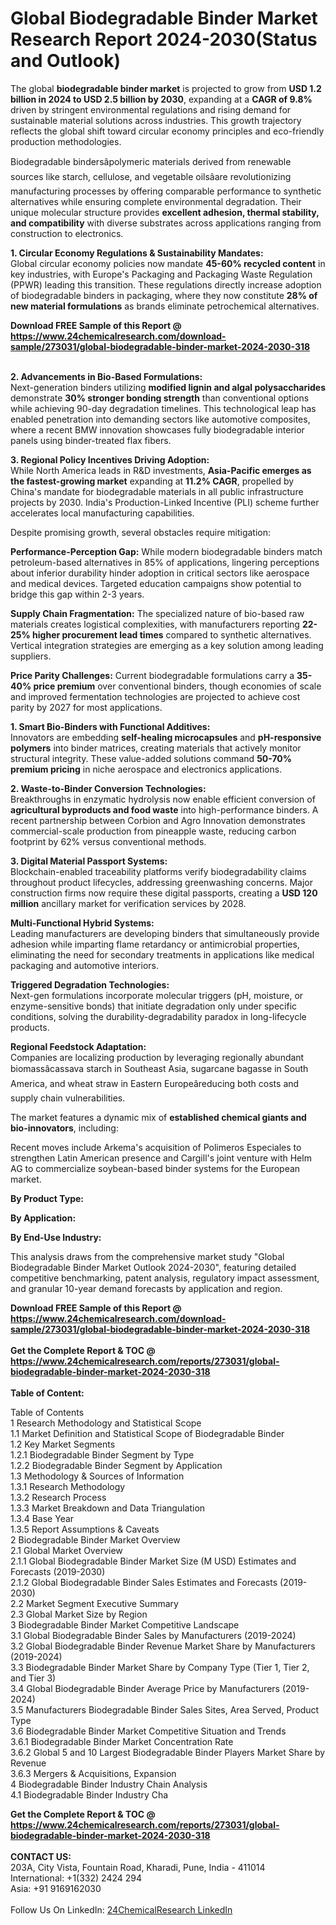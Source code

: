 <h1>Global Biodegradable Binder Market Research Report 2024-2030(Status and Outlook)</h1><p>The global <strong>biodegradable binder market</strong> is projected to grow from <strong>USD 1.2 billion in 2024 to USD 2.5 billion by 2030</strong>, expanding at a <strong>CAGR of 9.8%</strong> driven by stringent environmental regulations and rising demand for sustainable material solutions across industries. This growth trajectory reflects the global shift toward circular economy principles and eco-friendly production methodologies.</p><p>Biodegradable bindersâpolymeric materials derived from renewable sources like starch, cellulose, and vegetable oilsâare revolutionizing manufacturing processes by offering comparable performance to synthetic alternatives while ensuring complete environmental degradation. Their unique molecular structure provides <strong>excellent adhesion, thermal stability, and compatibility</strong> with diverse substrates across applications ranging from construction to electronics.</p><p><strong>1. Circular Economy Regulations &amp; Sustainability Mandates:</strong><br>
Global circular economy policies now mandate <strong>45-60% recycled content</strong> in key industries, with Europe's Packaging and Packaging Waste Regulation (PPWR) leading this transition. These regulations directly increase adoption of biodegradable binders in packaging, where they now constitute <strong>28% of new material formulations</strong> as brands eliminate petrochemical alternatives.</p><div><b>Download FREE Sample of this Report @ 
            <a href="https://www.24chemicalresearch.com/download-sample/273031/global-biodegradable-binder-market-2024-2030-318">
            https://www.24chemicalresearch.com/download-sample/273031/global-biodegradable-binder-market-2024-2030-318</a></b></div><br><p><strong>2. Advancements in Bio-Based Formulations:</strong><br>
Next-generation binders utilizing <strong>modified lignin and algal polysaccharides</strong> demonstrate <strong>30% stronger bonding strength</strong> than conventional options while achieving 90-day degradation timelines. This technological leap has enabled penetration into demanding sectors like automotive composites, where a recent BMW innovation showcases fully biodegradable interior panels using binder-treated flax fibers.</p><p><strong>3. Regional Policy Incentives Driving Adoption:</strong><br>
While North America leads in R&amp;D investments, <strong>Asia-Pacific emerges as the fastest-growing market</strong> expanding at <strong>11.2% CAGR</strong>, propelled by China's mandate for biodegradable materials in all public infrastructure projects by 2030. India's Production-Linked Incentive (PLI) scheme further accelerates local manufacturing capabilities.</p><p>Despite promising growth, several obstacles require mitigation:</p><p><strong>Performance-Perception Gap:</strong> While modern biodegradable binders match petroleum-based alternatives in 85% of applications, lingering perceptions about inferior durability hinder adoption in critical sectors like aerospace and medical devices. Targeted education campaigns show potential to bridge this gap within 2-3 years.</p><p><strong>Supply Chain Fragmentation:</strong> The specialized nature of bio-based raw materials creates logistical complexities, with manufacturers reporting <strong>22-25% higher procurement lead times</strong> compared to synthetic alternatives. Vertical integration strategies are emerging as a key solution among leading suppliers.</p><p><strong>Price Parity Challenges:</strong> Current biodegradable formulations carry a <strong>35-40% price premium</strong> over conventional binders, though economies of scale and improved fermentation technologies are projected to achieve cost parity by 2027 for most applications.</p><p><strong>1. Smart Bio-Binders with Functional Additives:</strong><br>
Innovators are embedding <strong>self-healing microcapsules</strong> and <strong>pH-responsive polymers</strong> into binder matrices, creating materials that actively monitor structural integrity. These value-added solutions command <strong>50-70% premium pricing</strong> in niche aerospace and electronics applications.</p><p><strong>2. Waste-to-Binder Conversion Technologies:</strong><br>
Breakthroughs in enzymatic hydrolysis now enable efficient conversion of <strong>agricultural byproducts and food waste</strong> into high-performance binders. A recent partnership between Corbion and Agro Innovation demonstrates commercial-scale production from pineapple waste, reducing carbon footprint by 62% versus conventional methods.</p><p><strong>3. Digital Material Passport Systems:</strong><br>
Blockchain-enabled traceability platforms verify biodegradability claims throughout product lifecycles, addressing greenwashing concerns. Major construction firms now require these digital passports, creating a <strong>USD 120 million</strong> ancillary market for verification services by 2028.</p><p><strong>Multi-Functional Hybrid Systems:</strong><br>
	Leading manufacturers are developing binders that simultaneously provide adhesion while imparting flame retardancy or antimicrobial properties, eliminating the need for secondary treatments in applications like medical packaging and automotive interiors.</p><p><strong>Triggered Degradation Technologies:</strong><br>
	Next-gen formulations incorporate molecular triggers (pH, moisture, or enzyme-sensitive bonds) that initiate degradation only under specific conditions, solving the durability-degradability paradox in long-lifecycle products.</p><p><strong>Regional Feedstock Adaptation:</strong><br>
	Companies are localizing production by leveraging regionally abundant biomassâcassava starch in Southeast Asia, sugarcane bagasse in South America, and wheat straw in Eastern Europeâreducing both costs and supply chain vulnerabilities.</p><p>The market features a dynamic mix of <strong>established chemical giants and bio-innovators</strong>, including:</p><p>Recent moves include Arkema's acquisition of Polimeros Especiales to strengthen Latin American presence and Cargill's joint venture with Helm AG to commercialize soybean-based binder systems for the European market.</p><p><strong>By Product Type:</strong></p><p><strong>By Application:</strong></p><p><strong>By End-Use Industry:</strong></p><p>This analysis draws from the comprehensive market study "Global Biodegradable Binder Market Outlook 2024-2030", featuring detailed competitive benchmarking, patent analysis, regulatory impact assessment, and granular 10-year demand forecasts by application and region.</p><div><b>Download FREE Sample of this Report @ 
            <a href="https://www.24chemicalresearch.com/download-sample/273031/global-biodegradable-binder-market-2024-2030-318">
            https://www.24chemicalresearch.com/download-sample/273031/global-biodegradable-binder-market-2024-2030-318</a></b></div><br><div><b>Get the Complete Report & TOC @ 
            <a href="https://www.24chemicalresearch.com/reports/273031/global-biodegradable-binder-market-2024-2030-318">
            https://www.24chemicalresearch.com/reports/273031/global-biodegradable-binder-market-2024-2030-318</a></b></div><br>
            <b>Table of Content:</b><p>Table of Contents<br />
1 Research Methodology and Statistical Scope<br />
1.1 Market Definition and Statistical Scope of Biodegradable Binder<br />
1.2 Key Market Segments<br />
1.2.1 Biodegradable Binder Segment by Type<br />
1.2.2 Biodegradable Binder Segment by Application<br />
1.3 Methodology & Sources of Information<br />
1.3.1 Research Methodology<br />
1.3.2 Research Process<br />
1.3.3 Market Breakdown and Data Triangulation<br />
1.3.4 Base Year<br />
1.3.5 Report Assumptions & Caveats<br />
2 Biodegradable Binder Market Overview<br />
2.1 Global Market Overview<br />
2.1.1 Global Biodegradable Binder Market Size (M USD) Estimates and Forecasts (2019-2030)<br />
2.1.2 Global Biodegradable Binder Sales Estimates and Forecasts (2019-2030)<br />
2.2 Market Segment Executive Summary<br />
2.3 Global Market Size by Region<br />
3 Biodegradable Binder Market Competitive Landscape<br />
3.1 Global Biodegradable Binder Sales by Manufacturers (2019-2024)<br />
3.2 Global Biodegradable Binder Revenue Market Share by Manufacturers (2019-2024)<br />
3.3 Biodegradable Binder Market Share by Company Type (Tier 1, Tier 2, and Tier 3)<br />
3.4 Global Biodegradable Binder Average Price by Manufacturers (2019-2024)<br />
3.5 Manufacturers Biodegradable Binder Sales Sites, Area Served, Product Type<br />
3.6 Biodegradable Binder Market Competitive Situation and Trends<br />
3.6.1 Biodegradable Binder Market Concentration Rate<br />
3.6.2 Global 5 and 10 Largest Biodegradable Binder Players Market Share by Revenue<br />
3.6.3 Mergers & Acquisitions, Expansion<br />
4 Biodegradable Binder Industry Chain Analysis<br />
4.1 Biodegradable Binder Industry Cha</p><div><b>Get the Complete Report & TOC @ 
            <a href="https://www.24chemicalresearch.com/reports/273031/global-biodegradable-binder-market-2024-2030-318">
            https://www.24chemicalresearch.com/reports/273031/global-biodegradable-binder-market-2024-2030-318</a></b></div><br><b>CONTACT US:</b><br>
            203A, City Vista, Fountain Road, Kharadi, Pune, India - 411014<br>
            International: +1(332) 2424 294<br>
            Asia: +91 9169162030 <br><br>
            Follow Us On LinkedIn: <a href="https://www.linkedin.com/company/24chemicalresearch/">24ChemicalResearch LinkedIn</a>